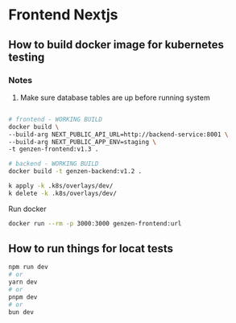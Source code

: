 # Frontend Nextjs


## How to build docker image for kubernetes testing

### Notes
1. Make sure database tables are up before running system

```bash

# frontend - WORKING BUILD
docker build \
--build-arg NEXT_PUBLIC_API_URL=http://backend-service:8001 \
--build-arg NEXT_PUBLIC_APP_ENV=staging \
-t genzen-frontend:v1.3 . 

# backend - WORKING BUILD
docker build -t genzen-backend:v1.2 .
```

```bash
k apply -k .k8s/overlays/dev/
k delete -k .k8s/overlays/dev/
```


Run docker
```bash
docker run --rm -p 3000:3000 genzen-frontend:url
```

## How to run things for locat tests
```bash
npm run dev
# or
yarn dev
# or
pnpm dev
# or
bun dev
```
